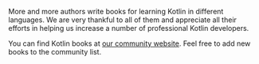 [//]: # (title: Kotlin books)

More and more authors write books for learning Kotlin in different languages. We are very thankful to all of them and 
appreciate all their efforts in helping us increase a number of professional Kotlin developers.

You can find Kotlin books at [our community website](https://kotlin.link/). Feel free to add new books to the community list.


